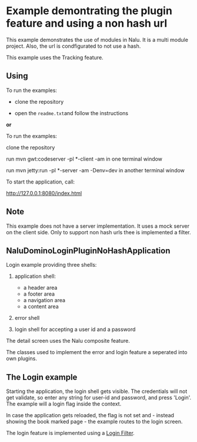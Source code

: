 # Example demontrating the plugin feature and using a non hash url
This example demonstrates the use of modules in Nalu. It is a multi module project. Also, the url is condfigurated to not use a hash.

This example uses the Tracking feature.

## Using
To run the examples:

* clone the repository

* open the `readme.txt`and follow the instructions 

**or**

To run the examples:

clone the repository

run mvn gwt:codeserver -pl *-client -am in one terminal window

run mvn jetty:run -pl *-server -am -Denv=dev in another terminal window

To start the application, call:

http://127.0.0.1:8080/index.html

## Note
This example does not have a server implementation. It uses a mock server on the client side. Only to support non hash urls thee is implemented a filter.

## NaluDominoLoginPluginNoHashApplication
Login example providing three shells:

1. application shell:
      * a header area
      * a footer area
      * a navigation area
      * a content area

2. error shell

3. login shell for accepting a user id and a password

The detail screen uses the Nalu composite feature.

The classes used to implement the error and login feature a seperated into own plugins.

## The Login example

Starting the application, the login shell gets visible. The credentials will not get validate, so enter any string for user-id and password, and press 'Login'. The example will a login flag inside the context.

In case the application gets reloaded, the flag is not set and - instead showing the book marked page - the example routes to the login screen.

The login feature is implemented using a [Login Filter](https://github.com/NaluKit/nalu-examples/blob/master/NaluDominoLoginPluginApplication/NaluDominoLoginPluginApplication-client/src/main/java/com/github/nalukit/example/nalu/loginapplication/filters/BartSimpsonFilter.java).


